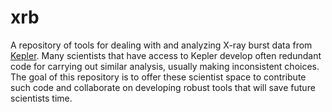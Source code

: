 # xrb
A repository of tools for dealing with and analyzing X-ray burst data from
[Kepler](https://2sn.org/kepler/doc/).  Many scientists that have access to
Kepler develop often redundant code for carrying out similar analysis, usually
making inconsistent choices.  The goal of this repository is to offer these
scientist space to contribute such code and collaborate on developing robust
tools that will save future scientists time.

